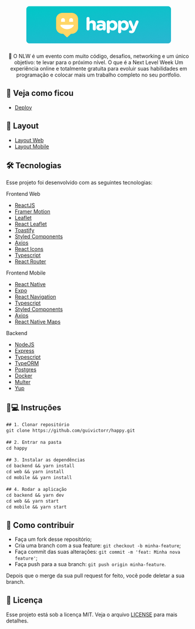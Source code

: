 <h1 align="center">
  <img src="./.github/Home.png"/>
</h1>
<p align="center">
  💜 O NLW é um evento com muito código, desafios, networking e um único objetivo: te levar para o próximo nível. O que é a Next Level Week
  Um experiência online e totalmente gratuita para evoluir suas habilidades em programação e colocar mais um trabalho completo no seu portfolio.
</p>

## 🔎 Veja como ficou
- [Deploy](https://happy-blush.vercel.app/)

## 💅 Layout

- [Layout Web](https://www.figma.com/file/HQccUZfXuT5m3vYGzvALre/Happy-Web-(Copy)?node-id=0%3A1)
- [Layout Mobile](https://www.figma.com/file/n90wRP36uV41qpNsMNU73d/Happy-Mobile-(Copy))

## 🛠 Tecnologias

Esse projeto foi desenvolvido com as seguintes tecnologias:

Frontend Web
- [ReactJS](https://pt-br.reactjs.org)
- [Framer Motion](https://www.framer.com/motion/)
- [Leaflet](https://leafletjs.com)
- [React Leaflet](https://react-leaflet.js.org)
- [Toastify](https://www.npmjs.com/package/react-toastify)
- [Styled Components](styled-components.com/)
- [Axios](https://github.com/axios/axios)
- [React Icons](https://react-icons.github.io/react-icons/)
- [Typescript](typescriptlang.org/)
- [React Router](https://reactrouter.com/)

Frontend Mobile
- [React Native](https://reactnative.dev)
- [Expo](https://expo.io)
- [React Navigation](https://reactnavigation.org)
- [Typescript](typescriptlang.org/)
- [Styled Components](styled-components.com/)
- [Axios](https://github.com/axios/axios)
- [React Native Maps](https://github.com/react-native-maps/react-native-maps)

Backend
- [NodeJS](https://nodejs.org/)
- [Express](https://expressjs.com/pt-br/)
- [Typescript](https://typescriptlang.org/)
- [TypeORM](https://typeorm.io#/)
- [Postgres](https://www.postgresql.org)
- [Docker](https://www.docker.com)
- [Multer](https://www.npmjs.com/package/multer)
- [Yup](https://www.npmjs.com/package/yup)

## 📱💻 Instruções

```
## 1. Clonar repositório
git clone https://github.com/guivictorr/happy.git

## 2. Entrar na pasta
cd happy

## 3. Instalar as dependências
cd backend && yarn install
cd web && yarn install
cd mobile && yarn install

## 4. Rodar a aplicação
cd backend && yarn dev
cd web && yarn start
cd mobile && yarn start
```

## 🤔 Como contribuir

- Faça um fork desse repositório;
- Cria uma branch com a sua feature: `git checkout -b minha-feature`;
- Faça commit das suas alterações: `git commit -m 'feat: Minha nova feature'`;
- Faça push para a sua branch: `git push origin minha-feature`.

Depois que o merge da sua pull request for feito, você pode deletar a sua branch.

## 📝 Licença

Esse projeto está sob a licença MIT. Veja o arquivo [LICENSE](https://github.com/guivictorr/pet-finder/blob/master/LICENSE) para mais detalhes.
 
